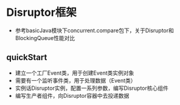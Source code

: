 # Disruptor框架
* 参考basicJava模块下concurrent.compare包下，关于Disruptor和BlockingQueue性能对比

## quickStart
* 建立一个工厂Event类，用于创建Event类实例对象
* 需要有一个监听事件类，用于处理数据（Event类）
* 实例话Disruptor实例，配置一系列参数，编写Disruptor核心组件
* 编写生产者组件，向Disruptor容器中去投递数据